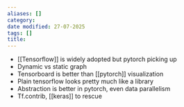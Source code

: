 ```yaml
---
aliases: []
category:
date modified: 27-07-2025
tags: []
title: 
---
```


- [[Tensorflow]] is widely adopted but pytorch picking up
- Dynamic vs static graph
- Tensorboard is better than [[pytorch]] visualization
- Plain tensorflow looks pretty much like a library
- Abstraction is better in pytorch, even data parallelism
- Tf.contrib, [[keras]] to rescue